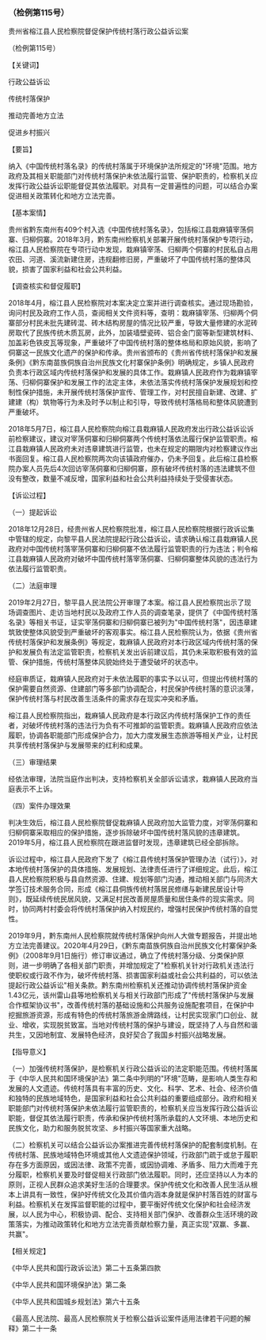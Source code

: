 ### （检例第115号）
贵州省榕江县人民检察院督促保护传统村落行政公益诉讼案

（检例第115号）

【关键词】

行政公益诉讼

传统村落保护

推动完善地方立法

促进乡村振兴

【要旨】

纳入《中国传统村落名录》的传统村落属于环境保护法所规定的"环境"范围。地方政府及其相关职能部门对传统村落保护未依法履行监管、保护职责的，检察机关应发挥行政公益诉讼职能督促其依法履职。对具有一定普遍性的问题，可以结合办案促进相关政策转化和地方立法完善。

【基本案情】

贵州省黔东南州有409个村入选《中国传统村落名录》，包括榕江县栽麻镇宰荡侗寨、归柳侗寨。2018年3月，黔东南州检察机关部署开展传统村落保护专项行动，榕江县人民检察院在专项行动中发现，栽麻镇宰荡、归柳两个侗寨的村民私自占用农田、河道、溪流新建住房，违规翻修旧房，严重破坏了中国传统村落的整体风貌，损害了国家利益和社会公共利益。

【调查核实和督促履职】

2018年4月，榕江县人民检察院对本案决定立案并进行调查核实。通过现场勘验，询问村民及政府工作人员，查阅相关文件资料等，查明：栽麻镇宰荡、归柳两个侗寨部分村民未批先建砖混、砖木结构房屋的情况比较严重，导致大量修建的水泥砖房取代了民族传统木质瓦房，此外，加装墙壁瓷砖、铝合金门窗等新型建筑材料、加盖彩色铁皮瓦等现象，严重破坏了中国传统村落的整体格局和原始风貌，影响了侗寨这一民族文化遗产的保护和传承。贵州省颁布的《贵州省传统村落保护和发展条例》《黔东南苗族侗族自治州民族文化村寨保护条例》明确规定，乡镇人民政府负责本行政区域内传统村落保护和发展的具体工作。栽麻镇人民政府作为栽麻镇宰荡、归柳侗寨保护和发展工作的法定主体，未依法落实传统村落保护发展规划和控制性保护措施，未开展传统村落保护宣传、管理工作，对村民擅自新建、改建、扩建建（构）筑物等行为未及时予以制止和引导，导致传统村落格局和整体风貌遭到严重破坏。

2018年5月7日，榕江县人民检察院向榕江县栽麻镇人民政府发出行政公益诉讼诉前检察建议，建议对宰荡侗寨和归柳侗寨两个传统村落依法履行保护监管职责。榕江县栽麻镇人民政府未对违章建筑进行监管，也未在规定的期限内对检察建议作出书面回复。榕江县人民检察院两次向该镇政府催办，仍未予回复。此后榕江县检察院办案人员先后4次回访宰荡侗寨和归柳侗寨，原有破坏传统村落的违法建筑不但没有整改，数量不减反增，国家利益和社会公共利益持续处于受侵害状态。

【诉讼过程】

（一）提起诉讼

2018年12月28日，经贵州省人民检察院批准，榕江县人民检察院根据行政诉讼集中管辖的规定，向黎平县人民法院提起行政公益诉讼，请求确认榕江县栽麻镇人民政府对中国传统村落宰荡侗寨和归柳侗寨不依法履行监管职责的行为违法；判令榕江县栽麻镇人民政府对破坏中国传统村落宰荡侗寨、归柳侗寨整体风貌的违法行为依法履行监管职责。

（二）法庭审理

2019年2月27日，黎平县人民法院公开审理了本案。榕江县人民检察院出示了现场调查图片、走访当地村民以及政府工作人员的调查笔录，提供了《中国传统村落名录》等相关书证，证实宰荡侗寨和归柳侗寨已被列为"中国传统村落"，因违章建筑致使整体风貌受到严重破坏的客观事实。榕江县人民检察院认为，依据《贵州省传统村落保护和发展条例》等规定，栽麻镇人民政府对本行政区域内传统村落的保护和发展负有法定监管职责，检察机关发出诉前建议后，其仍未采取积极有效的监管、保护措施，传统村落整体风貌始终处于遭受破坏的状态中。

经庭审质证，栽麻镇人民政府对于未依法履职的事实予以认可，但提出传统村落的保护需要自然资源、住建部门等多部门协调配合，村民保护传统村落的意识淡薄，保护传统村落与村民改善生活条件的需求存在现实冲突和矛盾。

榕江县人民检察院指出，栽麻镇人民政府是本行政区内传统村落保护工作的责任者，对破坏传统村落的违法行为负有不可推卸的监管职责。栽麻镇人民政府应依法履职，协调各职能部门形成保护合力，加大力度发展生态旅游等相关产业，让村民共享传统村落保护与发展带来的红利和成果。

（三）审理结果

经依法审理，法院当庭作出判决，支持检察机关全部诉讼请求，栽麻镇人民政府当庭表示不上诉。

（四）案件办理效果

判决生效后，榕江县人民检察院督促栽麻镇人民政府加大监管力度，对宰荡侗寨和归柳侗寨采取相应的保护措施，逐步拆除破坏中国传统村落风貌的违章建筑。2019年5月，榕江县人民检察院在跟进监督时发现，违章建筑已经全部拆除。

诉讼过程中，榕江县人民政府下发了《榕江县传统村落保护管理办法（试行）》，对本地传统村落保护的具体措施、发展规划、法律责任进行了详细规定。此后，榕江县人民检察院积极与县自然资源、住建、规划等部门沟通，推动相关部门与同济大学签订技术服务合同，形成《榕江县侗族传统村落居民修缮与新建民居设计导则》，既延续传统民居风貌，又满足村民改善房屋质量和居住条件的现实需求。同时，协同两村村委会将传统村落保护纳入村规民约，增强村民保护传统村落的自觉性。

2019年9月，黔东南州人民检察院就传统村落保护向州人大做专题报告，并提出地方立法完善建议。2020年4月29日，《黔东南苗族侗族自治州民族文化村寨保护条例》（2008年9月1日施行）修订审议通过，确立了传统村落分级、分类保护原则，进一步明确了各相关部门职责，并增加规定了"检察机关针对行政机关违法行使职权或行政不作为，破坏传统村落、损害国家利益或社会公共利益的，可以依法提起行政公益诉讼"相关条款。黔东南州检察机关还推动协调传统村落保护资金1.43亿元，该州雷山县等地检察机关与相关行政部门形成了"传统村落保护与发展合作框架协议书"，改善传统村落的基础设施和公共服务设施配套项目，在保护中挖掘旅游资源，形成有特色的传统村落旅游金牌路线，让村民实现家门口创业、就业、增收，实现脱贫致富。当地对传统村落的保护与建设，既坚持了人与自然和谐共生，又因地制宜、发展特色经济，良好契合了我国乡村振兴战略发展。

【指导意义】

（一）加强传统村落保护，是检察机关行政公益诉讼的法定职能范围。传统村落属于《中华人民共和国环境保护法》第二条中列明的"环境"范畴，是影响人类生存和发展的人文遗迹。传统村落具有丰富的历史、文化、科学、艺术、社会、经济价值和独特的民族地域特色，是国家利益和社会公共利益的重要组成部分。政府和相关职能部门对传统村落保护未依法履行监管职责的，检察机关应当发挥行政公益诉讼职能，督促其依法履行职责，传承和保护传统村落所承载的人文环境、本地历史和民族文化，助力和服务脱贫攻坚、乡村振兴等国家重大战略。

（二）检察机关可以结合公益诉讼办案推进完善传统村落保护的配套制度机制。在传统村落、民族地域特色环境或其他人文遗迹保护领域，行政部门疏于或怠于履职存在多方面原因，或因法律、政策不完善，或因协调难、矛盾多、阻力大而难于充分履职，检察机关要及时督促相关行政部门依法履职。同时，还应坚持以人为本的原则，正视人民群众追求美好生活的合理要求。保护传统文化和改善人民生活从根本上讲具有一致性，保护好传统文化及其价值内涵本身就是保护村落百姓的财富与利益。检察机关在发挥监督职能的过程中，要平衡好传统文化保护和社会经济发展，以人民为中心，积极协调、配合、支持相关部门保护、改善群众生活环境的政策落实，为推动政策转化和地方立法完善贡献检察力量，真正实现"双赢、多赢、共赢"。

【相关规定】

《中华人民共和国行政诉讼法》第二十五条第四款

《中华人民共和国环境保护法》第二条

《中华人民共和国城乡规划法》第六十五条

《最高人民法院、最高人民检察院关于检察公益诉讼案件适用法律若干问题的解释》第二十一条
